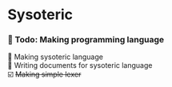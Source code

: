 # Sysoteric
### 📑 Todo: Making programming language
📌 Making sysoteric language <br>
📌 Writing documents for sysoteric language <br>
☑️ ~~Making simple lexer~~ <br>
